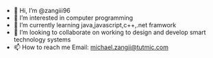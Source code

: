 - 👋 Hi, I’m @zangiii96
- 👀 I’m interested in computer programming
- 🌱 I’m currently learning java,javascript,c++,.net framwork
- 💞️ I’m looking to collaborate on working to design and develop smart technology systems
- 📫 How to reach me Email: michael.zangii@tutmic.com

<!---
zangiii96/zangiii96 is a ✨ special ✨ repository because its `README.md` (this file) appears on your GitHub profile.
You can click the Preview link to take a look at your changes.
--->
